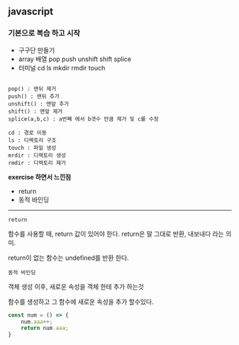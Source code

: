 ## javascript 

### 기본으로 복습 하고 시작

- 구구단 만들기
- array 배열 pop push unshift shift splice
- 터미널 cd ls mkdir rmdir touch

```javascript

```

```
pop() : 맨뒤 제거
push() : 맨뒤 추가
unshift() : 맨앞 추가
shift() : 맨앞 제거
splice(a,b,c) : a번째 에서 b갯수 만큼 제거 및 c를 수정
```

```
cd : 경로 이동
ls : 디렉토리 구조
touch : 파일 생성
mrdir : 디렉토리 생성
rmdir : 디렉토리 제거
```

 

**exercise  하면서 느낀점**

- return 
- 동적 바인딩

------

`return` 

함수를 사용할 때, return 값이 있어야 한다.  return은 말 그대로 반환, 내보내다 라는 의미. 

return이 없는 함수는 undefined를 반환 한다.

`동적 바인딩` 

객체 생성 이후, 새로운 속성을 객체 한테 추가 하는것

함수를 생성하고 그 함수에 새로운 속성을 추가 할수있다.

```javascript
const num = () => {
	num.aaa++;
	return num.aaa;
}
```

